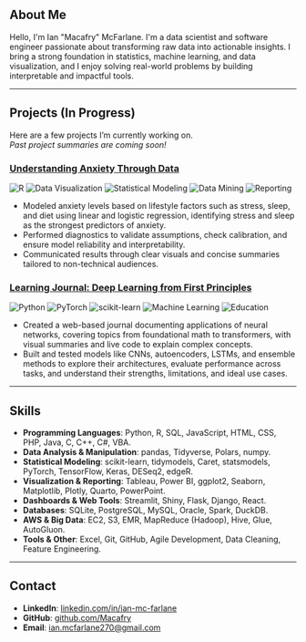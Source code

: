 ## About Me

Hello, I'm Ian "Macafry" McFarlane. I'm a data scientist and software engineer passionate about transforming raw data into actionable insights. I bring a strong foundation in statistics, machine learning, and data visualization, and I enjoy solving real-world problems by building interpretable and impactful tools.

---

## Projects (In Progress)

Here are a few projects I’m currently working on.  
*Past project summaries are coming soon!*

### [Understanding Anxiety Through Data](https://macafry.github.io/Mental-Health-Analysis/) 
![R](https://img.shields.io/badge/R-276DC3?style=flat-square&logo=r) ![Data Visualization](https://img.shields.io/badge/Data_Visualization-blue?style=flat-square) ![Statistical Modeling](https://img.shields.io/badge/Statistical_Modeling-orange?style=flat-square) ![Data Mining](https://img.shields.io/badge/Data_Mining-9c27b0?style=flat-square) ![Reporting](https://img.shields.io/badge/Reporting_Insights-4caf50?style=flat-square)

- Modeled anxiety levels based on lifestyle factors such as stress, sleep, and diet using linear and logistic regression, identifying stress and sleep as the strongest predictors of anxiety. 
- Performed diagnostics to validate assumptions, check calibration, and ensure model reliability and interpretability.
- Communicated results through clear visuals and concise summaries tailored to non-technical audiences.


### [Learning Journal: Deep Learning from First Principles](https://macafry.github.io/Neural-Networks-Journal/) 

![Python](https://img.shields.io/badge/Python-3776AB?style=flat-square&logo=python&logoColor=white) ![PyTorch](https://img.shields.io/badge/PyTorch-EE4C2C?style=flat-square&logo=pytorch&logoColor=white) ![scikit-learn](https://img.shields.io/badge/scikit--learn-F7931E?style=flat-square&logo=scikit-learn&logoColor=white) ![Machine Learning](https://img.shields.io/badge/Machine_Learning-2196f3?style=flat-square) ![Education](https://img.shields.io/badge/Education-607d8b?style=flat-square)

- Created a web-based journal documenting applications of neural networks, covering topics from foundational math to transformers, with visual summaries and live code to explain complex concepts.
- Built and tested models like CNNs, autoencoders, LSTMs, and ensemble methods to explore their architectures, evaluate performance across tasks, and understand their strengths, limitations, and ideal use cases.

---

## Skills

- **Programming Languages**:  Python, R, SQL, JavaScript, HTML, CSS, PHP, Java, C, C++, C#, VBA.
- **Data Analysis & Manipulation**: pandas, Tidyverse, Polars, numpy.
- **Statistical Modeling**: scikit-learn, tidymodels, Caret, statsmodels, PyTorch, TensorFlow, Keras, DESeq2, edgeR.
- **Visualization & Reporting**: Tableau, Power BI, ggplot2, Seaborn, Matplotlib, Plotly, Quarto, PowerPoint.
- **Dashboards & Web Tools**: Streamlit, Shiny, Flask, Django, React.
- **Databases**: SQLite, PostgreSQL, MySQL, Oracle, Spark, DuckDB.
- **AWS & Big Data**: EC2, S3, EMR, MapReduce (Hadoop), Hive, Glue, AutoGluon. 
- **Tools & Other**: Excel, Git, GitHub, Agile Development, Data Cleaning, Feature Engineering.

---

## Contact

- **LinkedIn**: [linkedin.com/in/ian-mc-farlane](https://www.linkedin.com/in/ian-mc-farlane)  
- **GitHub**: [github.com/Macafry](https://github.com/Macafry)  
- **Email**: [ian.mcfarlane270@gmail.com](mailto:ian.mcfarlane270@gmail.com)
